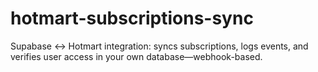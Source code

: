 # hotmart-subscriptions-sync
Supabase ↔ Hotmart integration: syncs subscriptions, logs events, and verifies user access in your own database—webhook-based.
